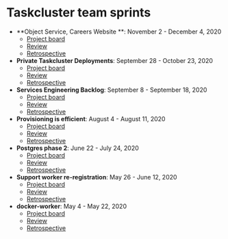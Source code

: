 # Taskcluster team sprints

* **Object Service, Careers Website **: November 2 - December 4, 2020
  * [Project board](https://app.zenhub.com/workspaces/services-engineering-5ed15d37c2d9744af28567dc/board?milestones=Sprint%207%3A%20Object%20Service,%20Careers%20Site%232020-12-04&filterLogic=any&repos=161867312,207857296,199742618,257988948,269405817,210879143,284731663,9521528,294202511)
  * [Review](./20201102-object-service/sprint-review.md)
  * [Retrospective](./20201102-object-service/sprint-retrospective.md)
* **Private Taskcluster Deployments**: September 28 - October 23, 2020
  * [Project board](https://app.zenhub.com/workspaces/services-engineering-5ed15d37c2d9744af28567dc/board?milestones=Sprint%205%3A%20Private%20Taskcluster%20deployments%232020-10-23&repos=161867312,199742618,257988948,269405817,284731663,294202511)
  * [Review](./20200928-private-deployments/sprint-review.md)
  * [Retrospective](./20200928-private-deployments/sprint-retrospective.md)
* **Services Engineering Backlog**: September 8 - September 18, 2020
  * [Project board](https://app.zenhub.com/workspaces/services-engineering-5ed15d37c2d9744af28567dc/board?milestones=Services%20Engineering%20Backlog%232020-09-18&filterLogic=any&repos=161867312,207857296,199742618,257988948,269405817,210879143i)
  * [Review](./20200908-services-engineering-backlog/sprint-review.md)
  * [Retrospective](./20200908-services-engineering-backlog/sprint-retrospective.md)
* **Provisioning is efficient**: August 4 - August 11, 2020
  * [Project board](https://github.com/taskcluster/scrum#workspaces/services-engineering-5ed15d37c2d9744af28567dc/board?milestones=Provisioning%20is%20Efficient%232020-08-21&repos=161867312,269405817)
  * [Review](./20200804-provisioning-is-efficient/sprint-review.md)
  * [Retrospective](./20200804-provisioning-is-efficient/sprint-retrospective.md)
* **Postgres phase 2**: June 22 - July 24, 2020
  * [Project board](https://app.zenhub.com/workspaces/services-engineering-5ed15d37c2d9744af28567dc/board?milestones=Postgres%20Phase%202%232020-07-24&filterLogic=any&repos=161867312,207857296,199742618,257988948,269405817,210879143)
  * [Review](./20200622-postgres-phase2/sprint-review.md)
  * [Retrospective](./20200622-postgres-phase2/sprint-retrospective.md)
* **Support worker re-registration**: May 26 - June 12, 2020
  * [Project board](https://github.com/taskcluster/taskcluster/projects/7)
  * [Review](./20200526-support-worker-reregistration/sprint-review.md)
  * [Retrospective](./20200526-support-worker-reregistration/sprint-retrospective.md)
* **docker-worker**: May 4 - May 22, 2020
  * [Project board](https://github.com/taskcluster/taskcluster/projects/9)
  * [Review](./20200504-docker-worker/sprint-review.md)
  * [Retrospective](./20200504-docker-worker/sprint-retrospective.md)
